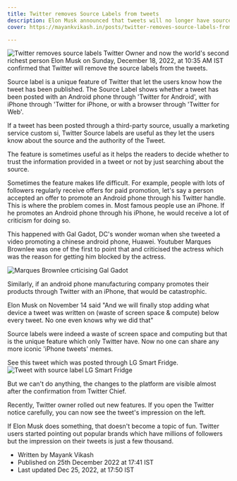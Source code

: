 ```yaml
--- 
title: Twitter removes Source Labels from tweets
description: Elon Musk announced that tweets will no longer have source labels.
cover: https://mayankvikash.in/posts/twitter-removes-source-labels-from-tweets/Twitter-removes-source-labels.webp

--- 
```

![Twitter removes source labels](https://mayankvikash.in/posts/twitter-removes-source-labels-from-tweets/Twitter-removes-source-labels.webp)
Twitter Owner and now the world's second richest person Elon Musk on Sunday, December 18, 2022, at 10:35 AM IST confirmed that Twitter will remove the source labels from the tweets.

Source label is a unique feature of Twitter that let the users know how the tweet has been published. The Source Label shows whether a tweet has been posted with an Android phone through 'Twitter for Android', with iPhone through 'Twitter for iPhone, or with a browser through 'Twitter for Web'.

If a tweet has been posted through a third-party source, usually a marketing service custom si, Twitter Source labels are useful as they let the users know about the source and the authority of the Tweet.

The feature is sometimes useful as it helps the readers to decide whether to trust the information provided in a tweet or not by just searching about the source.

Sometimes the feature makes life difficult. For example, people with lots of followers regularly receive offers for paid promotion, let's say a person accepted an offer to promote an Android phone through his Twitter handle. This is where the problem comes in. Most famous people use an iPhone. If he promotes an Android phone through his iPhone, he would receive a lot of criticism for doing so.

This happened with Gal Gadot, DC's wonder woman when she tweeted a video promoting a chinese android phone, Huawei. Youtuber Marques Brownlee was one of the first to point that and criticised the actress which was the reason for getting him blocked by the actress.

![Marques Brownlee crticising Gal Gadot](https://mayankvikash.in/posts/twitter-removes-source-labels-from-tweets/marques-brownlee-tweet.webp)

Similarly, if an android phone manufacturing company promotes their products through Twitter with an iPhone, that would be catastrophic. 

Elon Musk on November 14 said "And we will finally stop adding what device a tweet was written on (waste of screen space & compute) below every tweet. No one even knows why we did that"

Source labels were indeed a waste of screen space and computing but that is the unique feature which only Twitter have. Now no one can share any more iconic 'iPhone tweets' memes.

See this tweet which was posted through LG Smart Fridge.
![Tweet with source label LG Smart Fridge](https://mayankvikash.in/posts/twitter-removes-source-labels-from-tweets/tweet-with-lg-smart-fridge-source-label.webp)

But we can't do anything, the changes to the platform are visible almost after the confirmation from Twitter Chief.

Recently, Twitter owner rolled out new features. If you open the Twitter notice carefully, you can now see the tweet's impression on the left.

If Elon Musk does something, that doesn't become a topic of fun. Twitter users started pointing out popular brands which have millions of followers but the impression on their tweets is just a few thousand.

- Written by Mayank Vikash
- Published on 25th December 2022 at 17:41 IST
- Last updated Dec 25, 2022, at 17:50 IST






